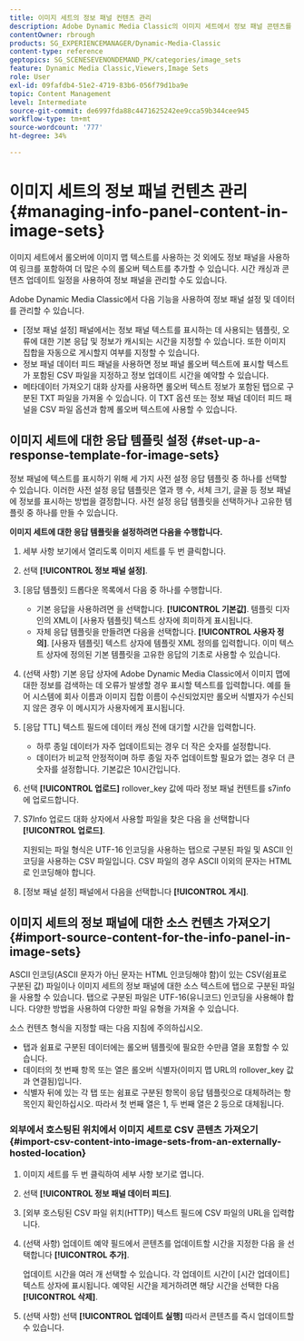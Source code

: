 ```yaml
---
title: 이미지 세트의 정보 패널 컨텐츠 관리
description: Adobe Dynamic Media Classic의 이미지 세트에서 정보 패널 콘텐츠를 관리하는 방법을 알아봅니다.
contentOwner: rbrough
products: SG_EXPERIENCEMANAGER/Dynamic-Media-Classic
content-type: reference
geptopics: SG_SCENESEVENONDEMAND_PK/categories/image_sets
feature: Dynamic Media Classic,Viewers,Image Sets
role: User
exl-id: 09fafdb4-51e2-4719-83b6-056f79d1ba9e
topic: Content Management
level: Intermediate
source-git-commit: de6997fda88c4471625242ee9cca59b344cee945
workflow-type: tm+mt
source-wordcount: '777'
ht-degree: 34%

---
```


# 이미지 세트의 정보 패널 컨텐츠 관리{#managing-info-panel-content-in-image-sets}

이미지 세트에서 롤오버에 이미지 맵 텍스트를 사용하는 것 외에도 정보 패널을 사용하여 링크를 포함하여 더 많은 수의 롤오버 텍스트를 추가할 수 있습니다. 시간 캐싱과 콘텐츠 업데이트 일정을 사용하여 정보 패널을 관리할 수도 있습니다.

Adobe Dynamic Media Classic에서 다음 기능을 사용하여 정보 패널 설정 및 데이터를 관리할 수 있습니다.

* [정보 패널 설정] 패널에서는 정보 패널 텍스트를 표시하는 데 사용되는 템플릿, 오류에 대한 기본 응답 및 정보가 캐시되는 시간을 지정할 수 있습니다. 또한 이미지 집합을 자동으로 게시할지 여부를 지정할 수 있습니다.
* 정보 패널 데이터 피드 패널을 사용하면 정보 패널 롤오버 텍스트에 표시할 텍스트가 포함된 CSV 파일을 지정하고 정보 업데이트 시간을 예약할 수 있습니다.
* 메타데이터 가져오기 대화 상자를 사용하면 롤오버 텍스트 정보가 포함된 탭으로 구분된 TXT 파일을 가져올 수 있습니다. 이 TXT 옵션 또는 정보 패널 데이터 피드 패널을 CSV 파일 옵션과 함께 롤오버 텍스트에 사용할 수 있습니다.

## 이미지 세트에 대한 응답 템플릿 설정 {#set-up-a-response-template-for-image-sets}

정보 패널에 텍스트를 표시하기 위해 세 가지 사전 설정 응답 템플릿 중 하나를 선택할 수 있습니다. 이러한 사전 설정 응답 템플릿은 열과 행 수, 서체 크기, 글꼴 등 정보 패널에 정보를 표시하는 방법을 결정합니다. 사전 설정 응답 템플릿을 선택하거나 고유한 템플릿 중 하나를 만들 수 있습니다.

**이미지 세트에 대한 응답 템플릿을 설정하려면 다음을 수행합니다.**

1. 세부 사항 보기에서 열리도록 이미지 세트를 두 번 클릭합니다.
1. 선택 **[!UICONTROL 정보 패널 설정]**.
1. [응답 템플릿] 드롭다운 목록에서 다음 중 하나를 수행합니다.

   * 기본 응답을 사용하려면 을 선택합니다. **[!UICONTROL 기본값]**. 템플릿 디자인의 XML이 [사용자 템플릿] 텍스트 상자에 희미하게 표시됩니다.
   * 자체 응답 템플릿을 만들려면 다음을 선택합니다. **[!UICONTROL 사용자 정의]**. [사용자 템플릿] 텍스트 상자에 템플릿 XML 정의를 입력합니다. 이미 텍스트 상자에 정의된 기본 템플릿을 고유한 응답의 기초로 사용할 수 있습니다.

1. (선택 사항) 기본 응답 상자에 Adobe Dynamic Media Classic에서 이미지 맵에 대한 정보를 검색하는 데 오류가 발생할 경우 표시할 텍스트를 입력합니다. 예를 들어 시스템에 회사 이름과 이미지 집합 이름이 수신되었지만 롤오버 식별자가 수신되지 않은 경우 이 메시지가 사용자에게 표시됩니다.
1. [응답 TTL] 텍스트 필드에 데이터 캐싱 전에 대기할 시간을 입력합니다.

   * 하루 종일 데이터가 자주 업데이트되는 경우 더 작은 숫자를 설정합니다.
   * 데이터가 비교적 안정적이며 하루 종일 자주 업데이트할 필요가 없는 경우 더 큰 숫자를 설정합니다. 기본값은 10시간입니다.

1. 선택 **[!UICONTROL 업로드]** rollover_key 값에 따라 정보 패널 컨텐트를 s7info에 업로드합니다.
1. S7Info 업로드 대화 상자에서 사용할 파일을 찾은 다음 을 선택합니다 **[!UICONTROL 업로드]**.

   지원되는 파일 형식은 UTF-16 인코딩을 사용하는 탭으로 구분된 파일 및 ASCII 인코딩을 사용하는 CSV 파일입니다. CSV 파일의 경우 ASCII 이외의 문자는 HTML로 인코딩해야 합니다.

1. [정보 패널 설정] 패널에서 다음을 선택합니다 **[!UICONTROL 게시]**.

## 이미지 세트의 정보 패널에 대한 소스 컨텐츠 가져오기 {#import-source-content-for-the-info-panel-in-image-sets}

ASCII 인코딩(ASCII 문자가 아닌 문자는 HTML 인코딩해야 함)이 있는 CSV(쉼표로 구분된 값) 파일이나 이미지 세트의 정보 패널에 대한 소스 텍스트에 탭으로 구분된 파일을 사용할 수 있습니다. 탭으로 구분된 파일은 UTF-16(유니코드) 인코딩을 사용해야 합니다. 다양한 방법을 사용하여 다양한 파일 유형을 가져올 수 있습니다.

소스 컨텐츠 형식을 지정할 때는 다음 지침에 주의하십시오.

* 탭과 쉼표로 구분된 데이터에는 롤오버 템플릿에 필요한 수만큼 열을 포함할 수 있습니다.
* 데이터의 첫 번째 항목 또는 열은 롤오버 식별자(이미지 맵 URL의 rollover_key 값과 연결됨)입니다.
* 식별자 뒤에 있는 각 탭 또는 쉼표로 구분된 항목이 응답 템플릿으로 대체하려는 항목인지 확인하십시오. 따라서 첫 번째 열은 $1$, 두 번째 열은 $2$ 등으로 대체됩니다.

### 외부에서 호스팅된 위치에서 이미지 세트로 CSV 콘텐츠 가져오기 {#import-csv-content-into-image-sets-from-an-externally-hosted-location}

1. 이미지 세트를 두 번 클릭하여 세부 사항 보기로 엽니다.
1. 선택 **[!UICONTROL 정보 패널 데이터 피드]**.
1. [외부 호스팅된 CSV 파일 위치(HTTP)] 텍스트 필드에 CSV 파일의 URL을 입력합니다.
1. (선택 사항) 업데이트 예약 필드에서 콘텐츠를 업데이트할 시간을 지정한 다음 을 선택합니다 **[!UICONTROL 추가]**.

   업데이트 시간을 여러 개 선택할 수 있습니다. 각 업데이트 시간이 [시간 업데이트] 텍스트 상자에 표시됩니다. 예약된 시간을 제거하려면 해당 시간을 선택한 다음 **[!UICONTROL 삭제]**.

1. (선택 사항) 선택 **[!UICONTROL 업데이트 실행]** 따라서 콘텐츠를 즉시 업데이트할 수 있습니다.
